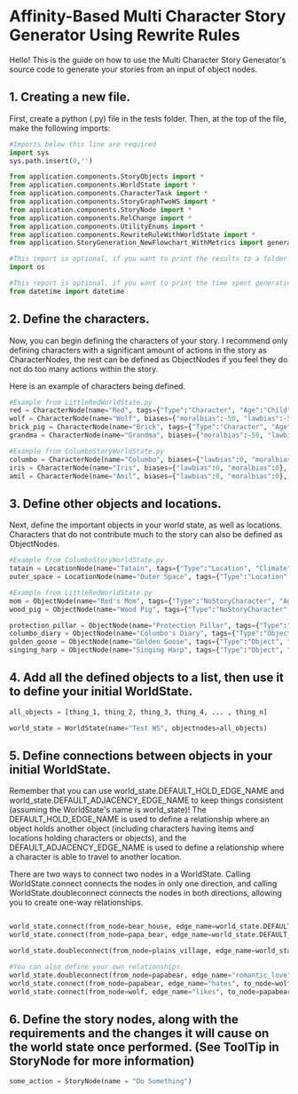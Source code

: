 # Affinity-Based Multi Character Story Generator Using Rewrite Rules

Hello! This is the guide on how to use the Multi Character Story Generator's source code to generate your stories from an input of object nodes.

## 1. Creating a new file.

First, create a python (.py) file in the tests folder. Then, at the top of the file, make the following imports:

```py
#Imports below this line are required
import sys
sys.path.insert(0,'')

from application.components.StoryObjects import *
from application.components.WorldState import *
from application.components.CharacterTask import *
from application.components.StoryGraphTwoWS import *
from application.components.StoryNode import *
from application.components.RelChange import *
from application.components.UtilityEnums import *
from application.components.RewriteRuleWithWorldState import *
from application.StoryGeneration_NewFlowchart_WithMetrics import generate_multiple_graphs, generate_story_from_starter_graph, make_base_graph_from_previous_graph

#This import is optional, if you want to print the results to a folder instead of printing it in console.
import os

#This report is optional, if you want to print the time spent generating the graph.
from datetime import datetime
```

## 2. Define the characters.

Now, you can begin defining the characters of your story. I recommend only defining characters with a significant amount of actions in the story as CharacterNodes, the rest can be defined as ObjectNodes if you feel they do not do too many actions within the story.

Here is an example of characters being defined.

```py
#Example from LittleRedWorldState.py
red = CharacterNode(name="Red", tags={"Type":"Character", "Age":"Child", "Alive":True}, internal_id=0)
wolf = CharacterNode(name="Wolf", biases={"moralbias":-50, "lawbias":-50}, tags={"Type":"Character", "Age":"Adult", "EatsChildren":True, "EatsNonChildren":True, "Alive":True, "CanKill":"Fangs"}, internal_id=1)
brick_pig = CharacterNode(name="Brick", tags={"Type":"Character", "Age":"Adult", "Pacifist":True, "Alive":True, "LikesTreasure":True, "OwnsForestHome":True}, internal_id=2)
grandma = CharacterNode(name="Grandma", biases={"moralbias":-50, "lawbias":0}, tags={"Type":"Character", "Age":"Adult", "Alive":True, "LikesKnowledge":True, "CanKill":"Knife"}, internal_id=3)

#Example from ColumboStoryWorldState.py
columbo = CharacterNode(name="Columbo", biases={"lawbias":0, "moralbias":0}, tags={"Type":"Character","Job":"Explorer","Species":"Human", "Goal":"Explore New World","Alive":True, "PlotArmor":True, "Stranded":True}, internal_id=0)
iris = CharacterNode(name="Iris", biases={"lawbias":0, "moralbias":0}, tags={"Type":"Character","Job":"Destroyer","Species":"Robot", "Goal":"Eradicate Living Beings", "Version":"Old", "Alive":True}, internal_id=1)
amil = CharacterNode(name="Amil", biases={"lawbias":0, "moralbias":0}, tags={"Type":"Character","Job":"Military","Species":"Human", "Goal":"Rescue Mission","PlotArmor":True,"Alive":True}, internal_id=2)

```

## 3. Define other objects and locations.

Next, define the important objects in your world state, as well as locations. Characters that do not contribute much to the story can also be defined as ObjectNodes.

```py
#Example from ColumboStoryWorldState.py
tatain = LocationNode(name="Tatain", tags={"Type":"Location", "Climate":"Sandy", "AlienGodsWill":"Destroy"}, internal_id=7)
outer_space = LocationNode(name="Outer Space", tags={"Type":"Location", "Climate":"Space", "AlienGodsWill":"Unknown"}, internal_id=10)

#Example from LittleRedWorldState.py
mom = ObjectNode(name="Red's Mom", tags={"Type":"NoStoryCharacter", "Age":"Adult", "Alive":True}, internal_id=5)
wood_pig = ObjectNode(name="Wood Pig", tags={"Type":"NoStoryCharacter", "Age":"Child", "Alive":True}, internal_id=6)

protection_pillar = ObjectNode(name="Protection Pillar", tags={"Type":"Object", "ProtectsHomes":True, "Active":False}, internal_id=12)
columbo_diary = ObjectNode(name="Columbo's Diary", tags={"Type":"Object", "KnowledgeObject":True}, internal_id=13)
golden_goose = ObjectNode(name="Golden Goose", tags={"Type":"Object", "Valuable":True}, internal_id=14)
singing_harp = ObjectNode(name="Singing Harp", tags={"Type":"Object", "Valuable":True}, internal_id=15)
```

## 4. Add all the defined objects to a list, then use it to define your initial WorldState.

```py
all_objects = [thing_1, thing_2, thing_3, thing_4, ... , thing_n]

world_state = WorldState(name="Test WS", objectnodes=all_objects)
```

## 5. Define connections between objects in your initial WorldState.

Remember that you can use world_state.DEFAULT_HOLD_EDGE_NAME and world_state.DEFAULT_ADJACENCY_EDGE_NAME to keep things consistent (assuming the WorldState's name is world_state)! The DEFAULT_HOLD_EDGE_NAME is used to define a relationship where an object holds another object (including characters having items and locations holding characters or objects), and the DEFAULT_ADJACENCY_EDGE_NAME is used to define a relationship where a character is able to travel to another location.

There are two ways to connect two nodes in a WorldState. Calling WorldState.connect connects the nodes in only one direction, and calling WorldState.doubleconnect connects the nodes in both directions, allowing you to create one-way relationships.

```py

world_state.connect(from_node=bear_house, edge_name=world_state.DEFAULT_HOLD_EDGE_NAME, to_node=papabear)
world_state.connect(from_node=papa_bear, edge_name=world_state.DEFAULT_HOLD_EDGE_NAME, to_node=honey_pot)

world_state.doubleconnect(from_node=plains_village, edge_name=world_state.DEFAULT_ADJACENCY_EDGE_NAME, to_node=forest_path)

#You can also define your own relationships.
world_state.doubleconnect(from_node=papabear, edge_name="romantic_love", to_node=mamabear)
world_state.connect(from_node=papabear, edge_name="hates", to_node=wolf)
world_state.connect(from_node=wolf, edge_name="likes", to_node=papabear)
```

## 6. Define the story nodes, along with the requirements and the changes it will cause on the world state once performed. (See ToolTip in StoryNode for more information)

```py
some_action = StoryNode(name = "Do Something")
```
